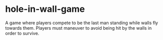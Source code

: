 # hole-in-wall-game

A game where players compete to be the last man standing while
walls fly towards them. Players must maneuver to avoid being hit
by the walls in order to survive.
